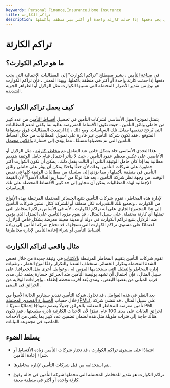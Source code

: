```yaml
---
keywords: Personal Finance,Insurance,Home Insurance
title: تراكم الكارثة
description: يشير تراكم الكارثة إلى المطالبات الإجمالية التي يجب دفعها إذا حدثت كارثة واحدة أو أكثر عبر منطقة بأكملها.
---
```


# تراكم الكارثة
## ما هو تراكم الكوارث؟

في [صناعة التأمين](/insurance) ، يشير مصطلح "تراكم الكوارث" إلى المطالبات الإجمالية التي يجب دفعها إذا حدثت كارثة واحدة أو أكثر في منطقة بأكملها. وبهذا المعنى ، فإن تراكم الكوارث هو نوع من تقدير الأضرار المحتملة التي تسببها الكوارث مثل الزلازل أو الظواهر الجوية الشديدة.

## كيف يعمل تراكم الكوارث

يتمثل نموذج العمل الأساسي لشركات التأمين في تحصيل [أقساط التأمين](/premium) من عدد كبير من حاملي وثائق التأمين ، حيث تكون الأقساط المفروضة عالية بما يكفي لدعم المطالبات التي يُرجح تقديمها مقابل تلك السياسات. ومع ذلك ، إذا ارتفعت المطالبات فوق مستواها المتوقع ، فقد تكون شركة التأمين غير قادرة على تمويل المطالبات من خلال أقساط التأمين التي تم تحصيلها مسبقًا ، مما يؤدي إلى خسارة [وإفلاس محتمل](/insolvency).

هذا التحدي الأساسي حاد بشكل خاص عند التعامل مع [مخاطر كارثية](/catastrophe-hazard) ، مثل الزلازل أو الأعاصير. على عكس معظم عقود التأمين ، حيث لا يتأثر احتمال قيام حامل الوثيقة بتقديم مطالبة بما إذا كان حامل الوثيقة الثاني أو الثالث يفعل ذلك ، يمكن أن تكون الكوارث أكثر خطورة على شركات التأمين. وذلك لأن حدثًا واحدًا يمكن أن يؤثر على حاملي وثائق التأمين في منطقة بأكملها ، مما يؤدي إلى سلسلة من مطالبات الوثيقة كلها في نفس الوقت. من وجهة نظر شركة التأمين ، يعد هذا نوعًا من "سيناريو الحالة الأسوأ" لأن القيمة الإجمالية لهذه المطالبات يمكن أن تتجاوز إلى حد كبير الأقساط المحصلة على تلك السياسات.

لإدارة هذه المخاطر ، تقوم شركات التأمين بتتبع الخسائر المحتملة المرتبطة بهذه الأنواع من الكوارث ، وتجميع تلك التقديرات لكل منطقة أو للشركة ككل. تشير شركات التأمين إلى هذا المجموع الجاري على أنه تراكم للكوارث ، لأنه في الأساس تراكم المخاطر التي تمثلها أي كارثة محتملة. على سبيل المثال ، قد يقوم مزود التأمين على المنزل الذي يؤمن ضد الزلازل بتتبع تراكم الكوارث في دولة أو مدينة معينة معرضة بشكل خاص للزلازل. اعتمادًا على مستوى تراكم الكوارث التي تسجلها ، قد تحتاج شركة التأمين إلى زيادة أقساط التأمين أو شراء [إعادة التأمين](/reinsurance) لإدارة مخاطرها.

## مثال واقعي لتراكم الكوارث

تقوم شركات التأمين بتقييم المخاطر المرتبطة [بالاكتتاب](/insurance-underwriter) في وثيقة جديدة من خلال فحص الشدة المحتملة وتكرار الخسائر. ستختلف الشدة والتكرار وفقًا لنوع الخطر ، وتقنيات إدارة المخاطر والتقليل التي يستخدمها المؤمن له ، وعوامل أخرى مثل الجغرافيا. على سبيل المثال ، فإن احتمال أن تشهد بوليصة التأمين ضد الحرائق خسارة يعتمد على مدى قرب المباني من بعضها البعض ، ومدى بُعد أقرب محطة إطفاء ، وإجراءات الوقاية من الحرائق في المبنى.

بعد النظر في هذه العوامل ، قد تحاول شركة التأمين تقدير سيناريو الحالة الأسوأ من خلال حساب [الخسارة القصوى المحتملة (PML)](/probable-maximum-loss-pml). على سبيل المثال ، قد تنشئ شركة تأمين معرضة للمخاطر المتعلقة بالحرائق جدولًا يصمم نموذجًا إجماليًا سنويًا لـ PML لحرائق الغابات على مدى 100 عام. نظرًا لأن الأحداث الكارثية نادرة بطبيعتها ، فقد تكون هناك حاجة إلى فترات طويلة مثل هذه لضمان تضمين عدد كبير بما يكفي من الأحداث الماضية في مجموعة البيانات.

## يسلط الضوء

- اعتمادًا على مستوى تراكم الكوارث ، قد تختار شركات التأمين زيادة الأقساط أو شراء إعادة التأمين.

- يتم استخدامه من قبل شركات التأمين لإدارة مخاطرها.

- تراكم الكوارث هو تقدير للمخاطر المحتملة التي تتحملها شركة التأمين في حالة وقوع كارثة واحدة أو أكثر في منطقة معينة.

